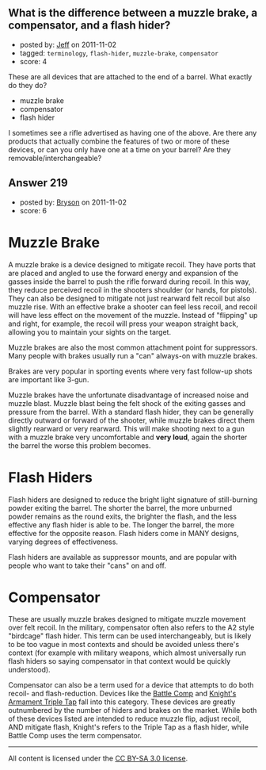 ## What is the difference between a muzzle brake, a compensator, and a flash hider?

- posted by: [Jeff](https://stackexchange.com/users/-1/85-jeff) on 2011-11-02
- tagged: `terminology`, `flash-hider`, `muzzle-brake`, `compensator`
- score: 4

<p>These are all devices that are attached to the end of a barrel.  What exactly do they do?</p>

<ul>
<li>muzzle brake</li>
<li>compensator</li>
<li>flash hider</li>
</ul>

<p>I sometimes see a rifle advertised as having one of the above.  Are there any products that actually combine the features of two or more of these devices, or can you only have one at a time on your barrel?  Are they removable/interchangeable?</p>



## Answer 219

- posted by: [Bryson](https://stackexchange.com/users/-1/32-bryson) on 2011-11-02
- score: 6

<h1>Muzzle Brake</h1>

<p>A muzzle brake is a device designed to mitigate recoil. They have ports that are placed and angled to use the forward energy and expansion of the gasses inside the barrel to push the rifle forward during recoil. In this way, they reduce perceived recoil in the shooters shoulder (or hands, for pistols). They can also be designed to mitigate not just rearward felt recoil but also muzzle rise. With an effective brake a shooter can feel less recoil, and recoil will have less effect on the movement of the muzzle. Instead of "flipping" up and right, for example, the recoil will press your weapon straight back, allowing you to maintain your sights on the target.</p>

<p>Muzzle brakes are also the most common attachment point for suppressors. Many people with brakes usually run a "can" always-on with muzzle brakes.</p>

<p>Brakes are very popular in sporting events where very fast follow-up shots are important like 3-gun.</p>

<p>Muzzle brakes have the unfortunate disadvantage of increased noise and muzzle blast. Muzzle blast being the felt shock of the exiting gasses and pressure from the barrel. With a standard flash hider, they can be generally directly outward or forward of the shooter, while muzzle brakes direct them slightly rearward or very rearward. This will make shooting next to a gun with a muzzle brake very uncomfortable and <strong>very loud</strong>, again the shorter the barrel the worse this problem becomes.</p>

<h1>Flash Hiders</h1>

<p>Flash hiders are designed to reduce the bright light signature of still-burning powder exiting the barrel. The shorter the barrel, the more unburned powder remains as the round exits, the brighter the flash, and the less effective any flash hider is able to be. The longer the barrel, the more effective for the opposite reason. Flash hiders come in MANY designs, varying degrees of effectiveness. </p>

<p>Flash hiders are available as suppressor mounts, and are popular with people who want to take their "cans" on and off.</p>

<h1>Compensator</h1>

<p>These are usually muzzle brakes designed to mitigate muzzle movement over felt recoil. In the military, compensator often also refers to the A2 style "birdcage" flash hider. This term can be used interchangeably, but is likely to be too vague in most contexts and should be avoided unless there's context (for example with military weapons, which almost universally run flash hiders so saying compensator in that context would be quickly understood).</p>

<p>Compensator can also be a term used for a device that attempts to do both recoil- and flash-reduction. Devices like the <a href="http://battlecomp.com">Battle Comp</a> and <a href="http://www.knightarmco.com/mod_weapons_4.htm">Knight's Armament Triple Tap</a> fall into this category. These devices are greatly outnumbered by the number of hiders and brakes on the market. While both of these devices listed are intended to reduce muzzle flip, adjust recoil, AND mitigate flash, Knight's refers to the Triple Tap as a flash hider, while Battle Comp uses the term compensator.</p>




---

All content is licensed under the [CC BY-SA 3.0 license](https://creativecommons.org/licenses/by-sa/3.0/).
